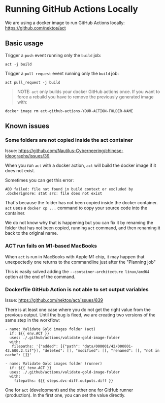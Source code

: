 # Running GitHub Actions Locally

We are using a docker image to run GitHub Actions locally: <https://github.com/nektos/act>

## Basic usage

Trigger a `push` event running only the `build` job:

```
act -j build
```

Trigger a `pull request` event running only the `build` job:

```
act pull_request -j build
```

> NOTE: `act` only builds your docker GitHub actions once. If you want to force a rebuild you have to remove the previously generated image with:

```
docker image rm act-github-actions-YOUR-ACTION-FOLDER-NAME
```

## Known issues

### Some folders are not copied inside the act container

Issue: <https://github.com/Nautilus-Cyberneering/chinese-ideographs/issues/39>

When you run `act` with a docker action, `act` will build the docker image if it does not exist.

Sometimes you can get this error:

```
ADD failed: file not found in build context or excluded by .dockerignore: stat src: file does not exist
```

That's because the folder has not been copied inside the docker container. `act` uses a `docker cp ...` command to copy your source code into the container.

We do not know why that is happening but you can fix it by renaming the folder that has not been copied, running `act` command, and then renaming it back to the original name.

### ACT run fails on M1-based MacBooks

When `act` is run in MacBooks with Apple M1 chip, it may happen that unexpectedly one returns to the commandline just after the "Planning job"

This is easily solved adding the `--container-architecture linux/amd64` option at the end of the command.

### Dockerfile GitHub Action is not able to set output variables

Issue: <https://github.com/nektos/act/issues/839>

There is at least one case where you do not get the right value from the previous output. Until the bug is fixed, we are creating two versions of the same step in the workflow:

```
- name: Validate Gold images folder (act)
  if: ${{ env.ACT }}
  uses: ./.github/actions/validate-gold-image-folder
  with:
   filepaths: '{"added": [{"path": "data/000001/42/000001-42.600.2.tif"}], "deleted": [], "modified": [], "renamed": [], "not in cache": []}'

- name: Validate Gold images folder (runner)
  if: ${{ !env.ACT }}
  uses: ./.github/actions/validate-gold-image-folder
  with:
    filepaths: ${{ steps.dvc-diff.outputs.diff }}
```

One for `act` (development) and the other one for GitHub runner (production). In the first one, you can set the value directly.
